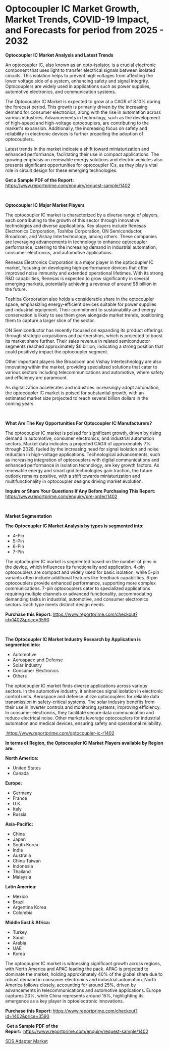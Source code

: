 <p><h1>Optocoupler IC Market Growth, Market Trends, COVID-19 Impact, and Forecasts for period from 2025 - 2032</h1></p><p><strong>Optocoupler IC Market Analysis and Latest Trends</strong></p>
<p><p>An optocoupler IC, also known as an opto-isolator, is a crucial electronic component that uses light to transfer electrical signals between isolated circuits. This isolation helps to prevent high voltages from affecting the lower voltage side of a system, enhancing safety and signal integrity. Optocouplers are widely used in applications such as power supplies, automotive electronics, and communication systems.</p><p>The Optocoupler IC Market is expected to grow at a CAGR of 8.10% during the forecast period. This growth is primarily driven by the increasing demand for consumer electronics, along with the rise in automation across various industries. Advancements in technology, such as the development of high-speed and high-voltage optocouplers, are contributing to the market's expansion. Additionally, the increasing focus on safety and reliability in electronic devices is further propelling the adoption of optocouplers.</p><p>Latest trends in the market indicate a shift toward miniaturization and enhanced performance, facilitating their use in compact applications. The growing emphasis on renewable energy solutions and electric vehicles also presents significant opportunities for optocoupler ICs, as they play a vital role in circuit design for these emerging technologies.</p></p>
<p><strong>Get a Sample PDF of the Report:&nbsp;</strong> <a href="https://www.reportprime.com/enquiry/request-sample/1402?utm_campaign=3573&utm_medium=2&utm_source=Github&utm_content=ia&utm_term=18032025&utm_id=optocoupler-ic">https://www.reportprime.com/enquiry/request-sample/1402</a></p>
<p>&nbsp;</p>
<p><strong>Optocoupler IC Major Market Players</strong></p>
<p><p>The optocoupler IC market is characterized by a diverse range of players, each contributing to the growth of this sector through innovative technologies and diverse applications. Key players include Renesas Electronics Corporation, Toshiba Corporation, ON Semiconductor, Broadcom, and Vishay Intertechnology, among others. These companies are leveraging advancements in technology to enhance optocoupler performance, catering to the increasing demand in industrial automation, consumer electronics, and automotive applications.</p><p>Renesas Electronics Corporation is a major player in the optocoupler IC market, focusing on developing high-performance devices that offer improved noise immunity and extended operational lifetimes. With its strong R&D capabilities, Renesas is expected to grow significantly in several emerging markets, potentially achieving a revenue of around $5 billion in the future.</p><p>Toshiba Corporation also holds a considerable share in the optocoupler space, emphasizing energy-efficient devices suitable for power supplies and industrial equipment. Their commitment to sustainability and energy conservation is likely to see them grow alongside market trends, positioning them to capture a larger slice of the sector.</p><p>ON Semiconductor has recently focused on expanding its product offerings through strategic acquisitions and partnerships, which is projected to boost its market share further. Their sales revenue in related semiconductor segments reached approximately $6 billion, indicating a strong position that could positively impact the optocoupler segment.</p><p>Other important players like Broadcom and Vishay Intertechnology are also innovating within the market, providing specialized solutions that cater to various sectors including telecommunications and automotive, where safety and efficiency are paramount.</p><p>As digitalization accelerates and industries increasingly adopt automation, the optocoupler IC market is poised for substantial growth, with an estimated market size projected to reach several billion dollars in the coming years.</p></p>
<p>&nbsp;</p>
<p><strong>What Are The Key Opportunities For Optocoupler IC Manufacturers?</strong></p>
<p><p>The optocoupler IC market is poised for significant growth, driven by rising demand in automotive, consumer electronics, and industrial automation sectors. Market data indicates a projected CAGR of approximately 7% through 2028, fueled by the increasing need for signal isolation and noise reduction in high-voltage applications. Technological advancements, such as increasing integration of optocouplers with digital communications and enhanced performance in isolation technology, are key growth factors. As renewable energy and smart grid technologies gain traction, the future outlook remains positive, with a shift towards miniaturization and multifunctionality in optocoupler designs driving market evolution.</p></p>
<p><strong>Inquire or Share Your Questions If Any Before Purchasing This Report:</strong> <a href="https://www.reportprime.com/enquiry/pre-order/1402?utm_campaign=3573&utm_medium=2&utm_source=Github&utm_content=ia&utm_term=18032025&utm_id=optocoupler-ic">https://www.reportprime.com/enquiry/pre-order/1402</a></p>
<p>&nbsp;</p>
<p><strong>Market Segmentation</strong></p>
<p><strong>The Optocoupler IC Market Analysis by types is segmented into:</strong></p>
<p><ul><li>4-Pin</li><li>5-Pin</li><li>6-Pin</li><li>7-Pin</li></ul></p>
<p><p>The optocoupler IC market is segmented based on the number of pins in the device, which influences its functionality and application. 4-pin optocouplers are compact and widely used for basic isolation, while 5-pin variants often include additional features like feedback capabilities. 6-pin optocouplers provide enhanced performance, supporting more complex communications. 7-pin optocouplers cater to specialized applications requiring multiple channels or advanced functionality, accommodating demanding tasks in industrial, automotive, and consumer electronics sectors. Each type meets distinct design needs.</p></p>
<p><strong>Purchase this Report:&nbsp;</strong><a href="https://www.reportprime.com/checkout?id=1402&price=3590&utm_campaign=3573&utm_medium=2&utm_source=Github&utm_content=ia&utm_term=18032025&utm_id=optocoupler-ic">https://www.reportprime.com/checkout?id=1402&price=3590</a></p>
<p>&nbsp;</p>
<p><strong>The Optocoupler IC Market Industry Research by Application is segmented into:</strong></p>
<p><ul><li>Automotive</li><li>Aerospace and Defense</li><li>Solar Industry</li><li>Consumer Electronics</li><li>Others</li></ul></p>
<p><p>The optocoupler IC market finds diverse applications across various sectors. In the automotive industry, it enhances signal isolation in electronic control units. Aerospace and defense utilize optocouplers for reliable data transmission in safety-critical systems. The solar industry benefits from their use in inverter controls and monitoring systems, improving efficiency. In consumer electronics, they facilitate secure data communication and reduce electrical noise. Other markets leverage optocouplers for industrial automation and medical devices, ensuring safety and operational reliability.</p></p>
<p><a href="https://www.reportprime.com/optocoupler-ic-r1402?utm_campaign=3573&utm_medium=2&utm_source=Github&utm_content=ia&utm_term=18032025&utm_id=optocoupler-ic">&nbsp;https://www.reportprime.com/optocoupler-ic-r1402</a></p>
<p><strong>In terms of Region, the Optocoupler IC Market Players available by Region are:</strong></p>
<p>
    <p> <strong> North America: </strong>
        <ul>
            <li>United States</li>
            <li>Canada</li>
        </ul>
        </p> 
    <p> <strong> Europe: </strong>
        <ul>
            <li>Germany</li>
            <li>France</li>
            <li>U.K.</li>
            <li>Italy</li>
            <li>Russia</li>
        </ul>
        </p> 
    <p> <strong> Asia-Pacific: </strong>
        <ul>
            <li>China</li>
            <li>Japan</li>
            <li>South Korea</li>
            <li>India</li>
            <li>Australia</li>
            <li>China Taiwan</li>
            <li>Indonesia</li>
            <li>Thailand</li>
            <li>Malaysia</li>
        </ul>
        </p> 
    <p> <strong> Latin America: </strong>
        <ul>
            <li>Mexico</li>
            <li>Brazil</li>
            <li>Argentina Korea</li>
            <li>Colombia</li>
        </ul>
        </p> 
    <p> <strong> Middle East & Africa: </strong>
        <ul>
            <li>Turkey</li>
            <li>Saudi</li>
            <li>Arabia</li>
            <li>UAE</li>
            <li>Korea</li>
        </ul>
    </p>
    </p>
<p><p>The optocoupler IC market is witnessing significant growth across regions, with North America and APAC leading the pack. APAC is projected to dominate the market, holding approximately 40% of the global share due to robust demand in consumer electronics and industrial automation. North America follows closely, accounting for around 25%, driven by advancements in telecommunications and automotive applications. Europe captures 20%, while China represents around 15%, highlighting its emergence as a key player in optoelectronic innovations.</p></p>
<p><strong>Purchase this Report: </strong><a href="https://www.reportprime.com/checkout?id=1402&price=3590&utm_campaign=3573&utm_medium=2&utm_source=Github&utm_content=ia&utm_term=18032025&utm_id=optocoupler-ic">https://www.reportprime.com/checkout?id=1402&price=3590</a></p>
<p>&nbsp;<strong>Get a Sample PDF of the Report:&nbsp;&nbsp;</strong><a href="https://www.reportprime.com/enquiry/request-sample/1402?utm_campaign=3573&utm_medium=2&utm_source=Github&utm_content=ia&utm_term=18032025&utm_id=optocoupler-ic">https://www.reportprime.com/enquiry/request-sample/1402</a></p>
<p><strong></strong></p>
<p><p><a href="https://github.com/Chiragrp22/Market-Research-Report-List-7/blob/main/sds-adapter-market.md?utm_campaign=3573&utm_medium=2&utm_source=Github&utm_content=ia&utm_term=18032025&utm_id=optocoupler-ic">SDS Adapter Market</a></p></p>
